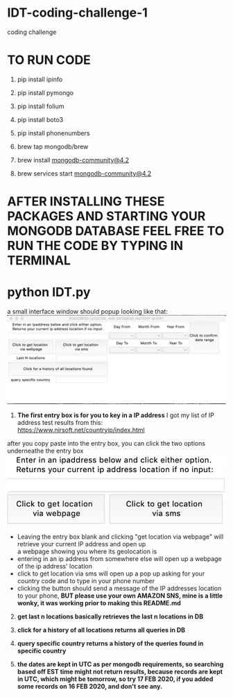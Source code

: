# IDT-coding-challenge-1
coding challenge


# **TO RUN CODE**
1. pip install ipinfo
2. pip install pymongo
3. pip install folium
4. pip install boto3
5. pip install phonenumbers


6. brew tap mongodb/brew
7. brew install mongodb-community@4.2
8. brew services start mongodb-community@4.2


# **AFTER INSTALLING THESE PACKAGES AND STARTING YOUR MONGODB DATABASE FEEL FREE TO RUN THE CODE BY TYPING IN TERMINAL**
# python IDT.py

a small interface window should popup looking like that:
![Interface](screenshots/INTERFACE.PNG)


1. **The first entry box is for you to key in a IP address**
I got my list of IP address test results from this: https://www.nirsoft.net/countryip/index.html

after you copy paste into the entry box, you can click the two options underneathe the entry box
![two options](screenshots/twoop.png)

  * Leaving the entry box blank and clicking "get location via webpage" will retrieve your current IP address and open up  
  a webpage showing you where its geolocation is
  * entering in an ip address from somewhere else will open up a webpage of the ip address' location
  * click to get location via sms will open up a pop up asking for your country code and to type in your phone number
  * clicking the button should send a message of the IP addresses location to your phone, **BUT please use your own AMAZON          SNS, mine is a little wonky, it was working prior to making this README.md**


2. **get last n locations basically retrieves the last n locations in DB**
3. **click for a history of all locations returns all queries in DB**
4. **query specific country returns a history of the queries found in specific country**

5. **the dates are kept in UTC as per mongodb requirements, so searching based off EST time might not return results, because records are kept in UTC, which might be tomorrow, so try 17 FEB 2020, if you added some records on 16 FEB 2020, and don't see any.**
